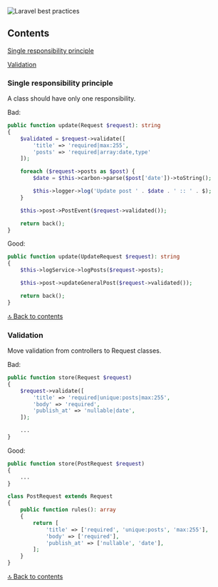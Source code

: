 ![Laravel best practices](/images/logo-english.png?raw=true)

## Contents

[Single responsibility principle](#single-responsibility-principle)

[Validation](#validation)

### **Single responsibility principle**

A class should have only one responsibility.

Bad:

```php
public function update(Request $request): string
{
    $validated = $request->validate([
        'title' => 'required|max:255',
        'posts' => 'required|array:date,type'
    ]);

    foreach ($request->posts as $post) {
        $date = $this->carbon->parse($post['date'])->toString();

        $this->logger->log('Update post ' . $date . ' :: ' . $);
    }

    $this->post->PostEvent($request->validated());

    return back();
}
```

Good:

```php
public function update(UpdateRequest $request): string
{
    $this->logService->logPosts($request->posts);

    $this->post->updateGeneralPost($request->validated());

    return back();
}
```

[🔝 Back to contents](#contents)

### **Validation**

Move validation from controllers to Request classes.

Bad:

```php
public function store(Request $request)
{
    $request->validate([
        'title' => 'required|unique:posts|max:255',
        'body' => 'required',
        'publish_at' => 'nullable|date',
    ]);

    ...
}
```

Good:

```php
public function store(PostRequest $request)
{
    ...
}

class PostRequest extends Request
{
    public function rules(): array
    {
        return [
            'title' => ['required', 'unique:posts', 'max:255'],
            'body' => ['required'],
            'publish_at' => ['nullable', 'date'],
        ];
    }
}
```

[🔝 Back to contents](#contents)